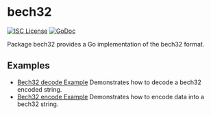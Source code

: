 bech32
==========

[![ISC License](http://img.shields.io/badge/license-ISC-blue.svg)](https://choosealicense.com/licenses/isc/)
[![GoDoc](https://godoc.org/github.com/kobradag/kobrad/util/bech32?status.png)](http://godoc.org/github.com/kobradag/kobrad/util/bech32)

Package bech32 provides a Go implementation of the bech32 format.

## Examples

* [Bech32 decode Example](http://godoc.org/github.com/kobradag/kobrad/util/bech32#example-Bech32Decode)
  Demonstrates how to decode a bech32 encoded string.
* [Bech32 encode Example](http://godoc.org/github.com/kobradag/kobrad/util/bech32#example-BechEncode)
  Demonstrates how to encode data into a bech32 string.

